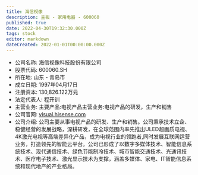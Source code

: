 ```yaml
---
title: 海信视像
description: 主板 - 家用电器 - 600060
published: true
date: 2022-04-30T19:32:30.000Z
tags: stock
editor: markdown
dateCreated: 2022-01-01T00:00:00.000Z
---
```


- 公司名称: 海信视像科技股份有限公司
- 股票代码: 600060.SH
- 所在地: 山东 - 青岛市
- 成立日期: 1997年04月17日
- 注册资本: 130,826.122万元
- 法定代表人: 程开训
- 主营业务: 主要产品:电视产品主营业务:电视产品的研发，生产和销售
- 公司官网: [visual.hisense.com](visual.hisense.com)
- 公司介绍: 公司主要从事电视产品的研发、生产和销售。公司秉承技术立企、稳健经营的发展战略，深耕研发，在全球范围内率先推出ULED超画质电视、4K激光电视等高端差异化产品，成为电视行业的领跑者,同时发展互联网运营业务，打造领先的智能云平台。公司已形成了以数字多媒体技术、智能信息系统技术、现代通信技术、绿色节能制冷技术、城市智能交通技术、光通讯技术、医疗电子技术、激光显示技术为支撑，涵盖多媒体、家电、IT智能信息系统和现代地产的产业格局。


